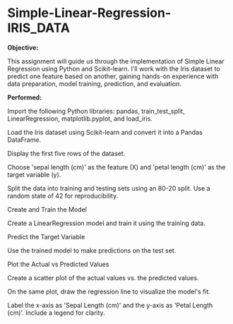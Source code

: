 # Simple-Linear-Regression-IRIS_DATA

**Objective:**

This assignment will guide us through the implementation of Simple Linear Regression using Python and Scikit-learn. I'll work with the Iris dataset to predict one feature based on another, gaining hands-on experience with data preparation, model training, prediction, and evaluation.

**Performed:**

Import the following Python libraries: pandas, train_test_split, LinearRegression, matplotlib.pyplot, and load_iris.

Load the Iris dataset using Scikit-learn and convert it into a Pandas DataFrame.

Display the first five rows of the dataset.

Choose 'sepal length (cm)' as the feature (X) and 'petal length (cm)' as the target variable (y).

Split the data into training and testing sets using an 80-20 split. Use a random state of 42 for reproducibility.

Create and Train the Model

Create a LinearRegression model and train it using the training data.

Predict the Target Variable

Use the trained model to make predictions on the test set.

Plot the Actual vs Predicted Values

Create a scatter plot of the actual values vs. the predicted values.

On the same plot, draw the regression line to visualize the model's fit.

Label the x-axis as 'Sepal Length (cm)' and the y-axis as 'Petal Length (cm)'. Include a legend for clarity.
